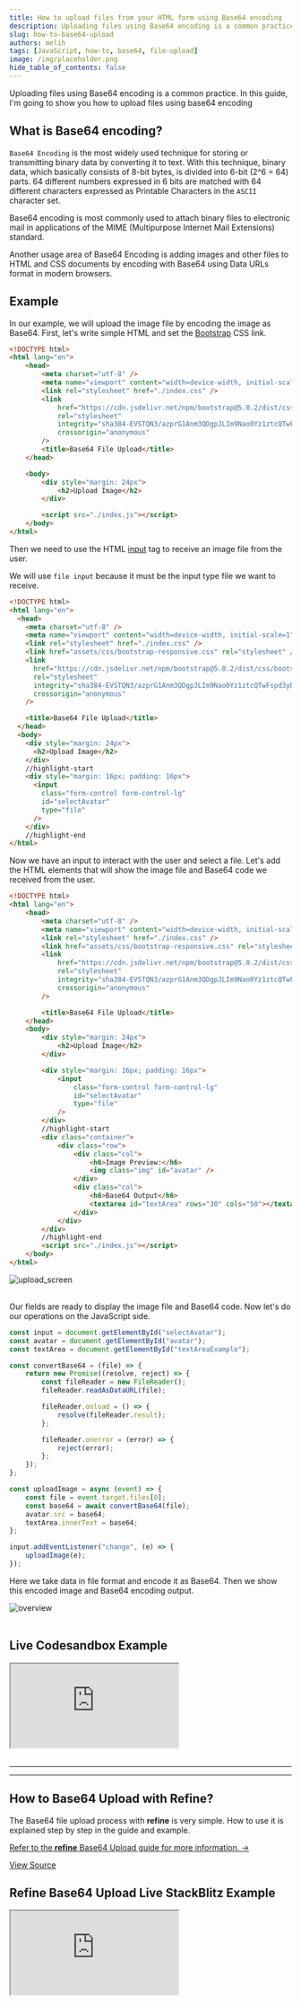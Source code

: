 ```yaml
---
title: How to upload files from your HTML form using Base64 encoding
description: Uploading files using Base64 encoding is a common practice. In this guide, I'm going to show you how to upload files using base64 encoding
slug: how-to-base64-upload
authors: melih
tags: [JavaScript, how-to, base64, file-upload]
image: /img/placeholder.png
hide_table_of_contents: false
---
```





Uploading files using Base64 encoding is a common practice. In this guide, I'm going to show you how to upload files using base64 encoding

<!--truncate-->

## What is Base64 encoding?

`Base64 Encoding` is the most widely used technique for storing or transmitting binary data by converting it to text. With this technique, binary data, which basically consists of 8-bit bytes, is divided into 6-bit (2^6 = 64) parts. 64 different numbers expressed in 6 bits are matched with 64 different characters expressed as Printable Characters in the `ASCII` character set.

Base64 encoding is most commonly used to attach binary files to electronic mail in applications of the MIME (Multipurpose Internet Mail Extensions) standard.

Another usage area of ​​Base64 Encoding is adding images and other files to HTML and CSS documents by encoding with Base64 using Data URLs format in modern browsers.

## Example

In our example, we will upload the image file by encoding the image as Base64. First, let's write simple HTML and set the [Bootstrap](https://getbootstrap.com/docs/5.1/getting-started/introduction/) CSS link.

```html
<!DOCTYPE html>
<html lang="en">
    <head>
        <meta charset="utf-8" />
        <meta name="viewport" content="width=device-width, initial-scale=1" />
        <link rel="stylesheet" href="./index.css" />
        <link
            href="https://cdn.jsdelivr.net/npm/bootstrap@5.0.2/dist/css/bootstrap.min.css"
            rel="stylesheet"
            integrity="sha384-EVSTQN3/azprG1Anm3QDgpJLIm9Nao0Yz1ztcQTwFspd3yD65VohhpuuCOmLASjC"
            crossorigin="anonymous"
        />
        <title>Base64 File Upload</title>
    </head>

    <body>
        <div style="margin: 24px">
            <h2>Upload Image</h2>
        </div>

        <script src="./index.js"></script>
    </body>
</html>
```

Then we need to use the HTML [input](https://developer.mozilla.org/en-US/docs/Web/HTML/Element/input/file) tag to receive an image file from the user.

We will use `file input` because it must be the input type file we want to receive.

```html
<!DOCTYPE html>
<html lang="en">
  <head>
    <meta charset="utf-8" />
    <meta name="viewport" content="width=device-width, initial-scale=1" />
    <link rel="stylesheet" href="./index.css" />
    <link href="assets/css/bootstrap-responsive.css" rel="stylesheet" />
    <link
      href="https://cdn.jsdelivr.net/npm/bootstrap@5.0.2/dist/css/bootstrap.min.css"
      rel="stylesheet"
      integrity="sha384-EVSTQN3/azprG1Anm3QDgpJLIm9Nao0Yz1ztcQTwFspd3yD65VohhpuuCOmLASjC"
      crossorigin="anonymous"
    />

    <title>Base64 File Upload</title>
  </head>
  <body>
    <div style="margin: 24px">
      <h2>Upload Image</h2>
    </div>
    //highlight-start
    <div style="margin: 16px; padding: 16px">
      <input
        class="form-control form-control-lg"
        id="selectAvatar"
        type="file"
      />
    </div>
    //highlight-end
</html>
```

Now we have an input to interact with the user and select a file. Let's add the HTML elements that will show the image file and Base64 code we received from the user.

```html
<!DOCTYPE html>
<html lang="en">
    <head>
        <meta charset="utf-8" />
        <meta name="viewport" content="width=device-width, initial-scale=1" />
        <link rel="stylesheet" href="./index.css" />
        <link href="assets/css/bootstrap-responsive.css" rel="stylesheet" />
        <link
            href="https://cdn.jsdelivr.net/npm/bootstrap@5.0.2/dist/css/bootstrap.min.css"
            rel="stylesheet"
            integrity="sha384-EVSTQN3/azprG1Anm3QDgpJLIm9Nao0Yz1ztcQTwFspd3yD65VohhpuuCOmLASjC"
            crossorigin="anonymous"
        />

        <title>Base64 File Upload</title>
    </head>
    <body>
        <div style="margin: 24px">
            <h2>Upload Image</h2>
        </div>

        <div style="margin: 16px; padding: 16px">
            <input
                class="form-control form-control-lg"
                id="selectAvatar"
                type="file"
            />
        </div>
        //highlight-start
        <div class="container">
            <div class="row">
                <div class="col">
                    <h6>Image Preview:</h6>
                    <img class="img" id="avatar" />
                </div>
                <div class="col">
                    <h6>Base64 Output</h6>
                    <textarea id="textArea" rows="30" cols="50"></textarea>
                </div>
            </div>
        </div>
        //highlight-end
        <script src="./index.js"></script>
    </body>
</html>
```

<div class="img-container">
    <div class="window">
        <div class="control red"></div>
        <div class="control orange"></div>
        <div class="control green"></div>
    </div>
    <img src="https://refine.ams3.cdn.digitaloceanspaces.com/blog/2021-12-22-base64-upload/upload.png" alt="upload_screen" />
</div>
<br />

Our fields are ready to display the image file and Base64 code. Now let's do our operations on the JavaScript side.

```jsx
const input = document.getElementById("selectAvatar");
const avatar = document.getElementById("avatar");
const textArea = document.getElementById("textAreaExample");

const convertBase64 = (file) => {
    return new Promise((resolve, reject) => {
        const fileReader = new FileReader();
        fileReader.readAsDataURL(file);

        fileReader.onload = () => {
            resolve(fileReader.result);
        };

        fileReader.onerror = (error) => {
            reject(error);
        };
    });
};

const uploadImage = async (event) => {
    const file = event.target.files[0];
    const base64 = await convertBase64(file);
    avatar.src = base64;
    textArea.innerText = base64;
};

input.addEventListener("change", (e) => {
    uploadImage(e);
});
```

Here we take data in file format and encode it as Base64. Then we show this encoded image and Base64 encoding output.

<div class="img-container">
    <div class="window">
        <div class="control red"></div>
        <div class="control orange"></div>
        <div class="control green"></div>
    </div>
    <img src="https://refine.ams3.cdn.digitaloceanspaces.com/blog/2021-12-22-base64-upload/overview.png" alt="overview" />
</div>
<br />

## Live Codesandbox Example

<iframe src="https://codesandbox.io/embed/base64-upload-file-h3yy0?autoresize=1&fontsize=14&theme=dark&view=preview"
     style={{width: "100%", height:"80vh", border: "0px", borderRadius: "8px", overflow:"hidden"}}
     title="base64-upload-file"
     allow="accelerometer; ambient-light-sensor; camera; encrypted-media; geolocation; gyroscope; hid; microphone; midi; payment; usb; vr; xr-spatial-tracking"
     sandbox="allow-forms allow-modals allow-popups allow-presentation allow-same-origin allow-scripts"
></iframe>

<br/>
<br/>

---

<PromotionBanner title="Does your CRUD app need server state management?" image="/img/generic_banner.png" />

---
## How to Base64 Upload with Refine?
The Base64 file upload process with **refine** is very simple. How to use it is explained step by step in the guide and example. 

[Refer to the **refine** Base64 Upload guide for more information. →](https://refine.dev/docs/guides-and-concepts/upload/base64-upload/) 

[View Source](https://github.com/refinedev/refine/tree/master/examples/upload/base64Upload)

## Refine Base64 Upload Live StackBlitz Example

<iframe src="https://stackblitz.com/github/refinedev/refine/tree/master/examples/upload/antd/base64/?embed=1&view=preview&theme=dark&preset=node&ctl=1"
     style={{width: "100%", height:"80vh", border: "0px", borderRadius: "8px", overflow:"hidden"}}
     title="refine-base64-upload-example"
     allow="accelerometer; ambient-light-sensor; camera; encrypted-media; geolocation; gyroscope; hid; microphone; midi; payment; usb; vr; xr-spatial-tracking"
     sandbox="allow-forms allow-modals allow-popups allow-presentation allow-same-origin allow-scripts"
></iframe>
 
